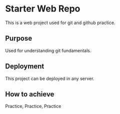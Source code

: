 # Starter Web Repo
This is a web project used for git and github practice.

## Purpose
Used for understanding git fundamentals.

## Deployment
This project can be deployed in any server.


## How to achieve
Practice, Practice, Practice
